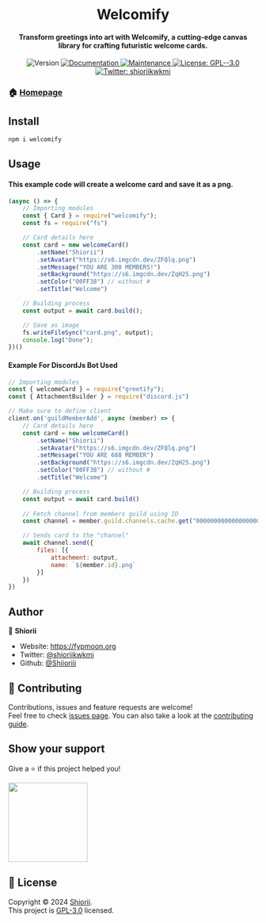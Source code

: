 <h1 align="center">Welcomify</h1>
<h4 align="center">Transform greetings into art with Welcomify, a cutting-edge canvas library for crafting futuristic welcome cards.</h4>
<div align="center">
<p>
  <img alt="Version" src="https://img.shields.io/badge/version-1.0.0-blue.svg?cacheSeconds=2592000" />
  <a href="https://github.com/Shiioriii/Welcomify#readme" target="_blank">
    <img alt="Documentation" src="https://img.shields.io/badge/documentation-yes-brightgreen.svg" />
  </a>
  <a href="https://github.com/Shiioriii/Welcomify/graphs/commit-activity" target="_blank">
    <img alt="Maintenance" src="https://img.shields.io/badge/Maintained%3F-yes-green.svg" />
  </a>
  <a href="(https://github.com/Shiioriii/Welcomify/blob/main/LICENSE" target="_blank">
    <img alt="License: GPL--3.0" src="https://img.shields.io/github/license/Shiioriii/Welcomify" />
  </a>
  <a href="https://twitter.com/shioriikwkmi" target="_blank">
    <img alt="Twitter: shioriikwkmi" src="https://img.shields.io/twitter/follow/shioriikwkmi.svg?style=social" />
  </a>
</p>
</div>

### 🏠 [Homepage](https://fypmoon.org/project/welcomify)

## Install

```sh
npm i welcomify
```

## Usage
#### This example code will create a welcome card and save it as a png.

```javascript
(async () => {
    // Importing modules
    const { Card } = require("welcomify");
    const fs = require("fs")

    // Card details here
    const card = new welcomeCard()
        .setName("Shiorii")
        .setAvatar("https://s6.imgcdn.dev/ZFQlq.png")
        .setMessage("YOU ARE 300 MEMBERS!")
        .setBackground("https://s6.imgcdn.dev/ZqH2S.png")
        .setColor("00FF38") // without #
        .setTitle("Welcome")

    // Building process  
    const output = await card.build();

    // Save as image
    fs.writeFileSync("card.png", output);
    console.log("Done");
})()
```
#### Example For DiscordJs Bot Used
```javascript
// Importing modules
const { welcomeCard } = require("greetify");
const { AttachmentBuilder } = require("discord.js")

// Make sure to define client
client.on('guildMemberAdd', async (member) => {
    // Card details here
    const card = new welcomeCard()
        .setName("Shiorii")
        .setAvatar("https://s6.imgcdn.dev/ZFQlq.png")
        .setMessage("YOU ARE 688 MEMBER")
        .setBackground("https://s6.imgcdn.dev/ZqH2S.png")
        .setColor("00FF38") // without #
        .setTitle("Welcome")

    // Building process    
    const output = await card.build()
    
    // Fetch channel from members guild using ID
    const channel = member.guild.channels.cache.get("0000000000000000000");

    // Sends card to the "channel"
    await channel.send({
        files: [{
            attachment: output,
            name: `${member.id}.png`
        }]
    })
})
```

## Author

👤 **Shiorii**

* Website: https://fypmoon.org
* Twitter: [@shioriikwkmi](https://twitter.com/shioriikwkmi)
* Github: [@Shiioriii](https://github.com/Shiioriii)

## 🤝 Contributing

Contributions, issues and feature requests are welcome!<br />Feel free to check [issues page](https://github.com/Shiioriii/Welcomify/issues). You can also take a look at the [contributing guide](https://github.com/Shiioriii/Welcomify/blob/master/CONTRIBUTING.md).

## Show your support

Give a ⭐️ if this project helped you!

<a href="https://www.patreon.com/shiorii">
  <img src="https://c5.patreon.com/external/logo/become_a_patron_button@2x.png" width="160">
</a>

## 📝 License

Copyright © 2024 [Shiorii](https://github.com/Shiioriii).<br />
This project is [GPL-3.0](https://github.com/Shiioriii/Welcomify/blob/main/LICENSE) licensed.
